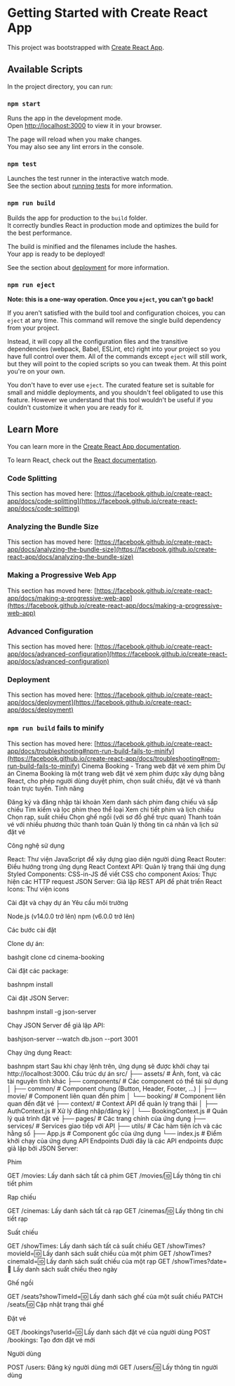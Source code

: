 # Getting Started with Create React App

This project was bootstrapped with [Create React App](https://github.com/facebook/create-react-app).

## Available Scripts

In the project directory, you can run:

### `npm start`

Runs the app in the development mode.\
Open [http://localhost:3000](http://localhost:3000) to view it in your browser.

The page will reload when you make changes.\
You may also see any lint errors in the console.

### `npm test`

Launches the test runner in the interactive watch mode.\
See the section about [running tests](https://facebook.github.io/create-react-app/docs/running-tests) for more information.

### `npm run build`

Builds the app for production to the `build` folder.\
It correctly bundles React in production mode and optimizes the build for the best performance.

The build is minified and the filenames include the hashes.\
Your app is ready to be deployed!

See the section about [deployment](https://facebook.github.io/create-react-app/docs/deployment) for more information.

### `npm run eject`

**Note: this is a one-way operation. Once you `eject`, you can't go back!**

If you aren't satisfied with the build tool and configuration choices, you can `eject` at any time. This command will remove the single build dependency from your project.

Instead, it will copy all the configuration files and the transitive dependencies (webpack, Babel, ESLint, etc) right into your project so you have full control over them. All of the commands except `eject` will still work, but they will point to the copied scripts so you can tweak them. At this point you're on your own.

You don't have to ever use `eject`. The curated feature set is suitable for small and middle deployments, and you shouldn't feel obligated to use this feature. However we understand that this tool wouldn't be useful if you couldn't customize it when you are ready for it.

## Learn More

You can learn more in the [Create React App documentation](https://facebook.github.io/create-react-app/docs/getting-started).

To learn React, check out the [React documentation](https://reactjs.org/).

### Code Splitting

This section has moved here: [https://facebook.github.io/create-react-app/docs/code-splitting](https://facebook.github.io/create-react-app/docs/code-splitting)

### Analyzing the Bundle Size

This section has moved here: [https://facebook.github.io/create-react-app/docs/analyzing-the-bundle-size](https://facebook.github.io/create-react-app/docs/analyzing-the-bundle-size)

### Making a Progressive Web App

This section has moved here: [https://facebook.github.io/create-react-app/docs/making-a-progressive-web-app](https://facebook.github.io/create-react-app/docs/making-a-progressive-web-app)

### Advanced Configuration

This section has moved here: [https://facebook.github.io/create-react-app/docs/advanced-configuration](https://facebook.github.io/create-react-app/docs/advanced-configuration)

### Deployment

This section has moved here: [https://facebook.github.io/create-react-app/docs/deployment](https://facebook.github.io/create-react-app/docs/deployment)

### `npm run build` fails to minify

This section has moved here: [https://facebook.github.io/create-react-app/docs/troubleshooting#npm-run-build-fails-to-minify](https://facebook.github.io/create-react-app/docs/troubleshooting#npm-run-build-fails-to-minify)
Cinema Booking - Trang web đặt vé xem phim
Dự án Cinema Booking là một trang web đặt vé xem phim được xây dựng bằng React, cho phép người dùng duyệt phim, chọn suất chiếu, đặt vé và thanh toán trực tuyến.
Tính năng

Đăng ký và đăng nhập tài khoản
Xem danh sách phim đang chiếu và sắp chiếu
Tìm kiếm và lọc phim theo thể loại
Xem chi tiết phim và lịch chiếu
Chọn rạp, suất chiếu
Chọn ghế ngồi (với sơ đồ ghế trực quan)
Thanh toán vé với nhiều phương thức thanh toán
Quản lý thông tin cá nhân và lịch sử đặt vé

Công nghệ sử dụng

React: Thư viện JavaScript để xây dựng giao diện người dùng
React Router: Điều hướng trong ứng dụng React
Context API: Quản lý trạng thái ứng dụng
Styled Components: CSS-in-JS để viết CSS cho component
Axios: Thực hiện các HTTP request
JSON Server: Giả lập REST API để phát triển
React Icons: Thư viện icons

Cài đặt và chạy dự án
Yêu cầu môi trường

Node.js (v14.0.0 trở lên)
npm (v6.0.0 trở lên)

Các bước cài đặt

Clone dự án:

bashgit clone <repository-url>
cd cinema-booking

Cài đặt các package:

bashnpm install

Cài đặt JSON Server:

bashnpm install -g json-server

Chạy JSON Server để giả lập API:

bashjson-server --watch db.json --port 3001

Chạy ứng dụng React:

bashnpm start
Sau khi chạy lệnh trên, ứng dụng sẽ được khởi chạy tại http://localhost:3000.
Cấu trúc dự án
src/
├── assets/                  # Ảnh, font, và các tài nguyên tĩnh khác
├── components/              # Các component có thể tái sử dụng
│   ├── common/              # Component chung (Button, Header, Footer, ...)
│   ├── movie/               # Component liên quan đến phim
│   └── booking/             # Component liên quan đến đặt vé
├── context/                 # Context API để quản lý trạng thái
│   ├── AuthContext.js       # Xử lý đăng nhập/đăng ký
│   └── BookingContext.js    # Quản lý quá trình đặt vé
├── pages/                   # Các trang chính của ứng dụng
├── services/                # Services giao tiếp với API
├── utils/                   # Các hàm tiện ích và các hằng số
├── App.js                   # Component gốc của ứng dụng
└── index.js                 # Điểm khởi chạy của ứng dụng
API Endpoints
Dưới đây là các API endpoints được giả lập bởi JSON Server:

Phim

GET /movies: Lấy danh sách tất cả phim
GET /movies/:id: Lấy thông tin chi tiết phim


Rạp chiếu

GET /cinemas: Lấy danh sách tất cả rạp
GET /cinemas/:id: Lấy thông tin chi tiết rạp


Suất chiếu

GET /showTimes: Lấy danh sách tất cả suất chiếu
GET /showTimes?movieId=:id: Lấy danh sách suất chiếu của một phim
GET /showTimes?cinemaId=:id: Lấy danh sách suất chiếu của một rạp
GET /showTimes?date=:date: Lấy danh sách suất chiếu theo ngày


Ghế ngồi

GET /seats?showTimeId=:id: Lấy danh sách ghế của một suất chiếu
PATCH /seats/:id: Cập nhật trạng thái ghế


Đặt vé

GET /bookings?userId=:id: Lấy danh sách đặt vé của người dùng
POST /bookings: Tạo đơn đặt vé mới


Người dùng

POST /users: Đăng ký người dùng mới
GET /users/:id: Lấy thông tin người dùng